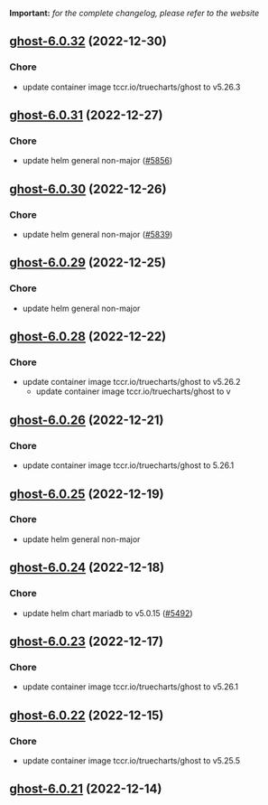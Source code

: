 **Important:**
*for the complete changelog, please refer to the website*




## [ghost-6.0.32](https://github.com/truecharts/charts/compare/ghost-6.0.31...ghost-6.0.32) (2022-12-30)

### Chore

- update container image tccr.io/truecharts/ghost to v5.26.3
  
  


## [ghost-6.0.31](https://github.com/truecharts/charts/compare/ghost-6.0.30...ghost-6.0.31) (2022-12-27)

### Chore

- update helm general non-major ([#5856](https://github.com/truecharts/charts/issues/5856))
  
  


## [ghost-6.0.30](https://github.com/truecharts/charts/compare/ghost-6.0.29...ghost-6.0.30) (2022-12-26)

### Chore

- update helm general non-major ([#5839](https://github.com/truecharts/charts/issues/5839))
  
  


## [ghost-6.0.29](https://github.com/truecharts/charts/compare/ghost-6.0.28...ghost-6.0.29) (2022-12-25)

### Chore

- update helm general non-major
  
  


## [ghost-6.0.28](https://github.com/truecharts/charts/compare/ghost-6.0.26...ghost-6.0.28) (2022-12-22)

### Chore

- update container image tccr.io/truecharts/ghost to v5.26.2
  - update container image tccr.io/truecharts/ghost to v
  
  


## [ghost-6.0.26](https://github.com/truecharts/charts/compare/ghost-6.0.25...ghost-6.0.26) (2022-12-21)

### Chore

- update container image tccr.io/truecharts/ghost to 5.26.1
  
  


## [ghost-6.0.25](https://github.com/truecharts/charts/compare/ghost-6.0.24...ghost-6.0.25) (2022-12-19)

### Chore

- update helm general non-major
  
  


## [ghost-6.0.24](https://github.com/truecharts/charts/compare/ghost-6.0.23...ghost-6.0.24) (2022-12-18)

### Chore

- update helm chart mariadb to v5.0.15 ([#5492](https://github.com/truecharts/charts/issues/5492))
  
  


## [ghost-6.0.23](https://github.com/truecharts/charts/compare/ghost-6.0.22...ghost-6.0.23) (2022-12-17)

### Chore

- update container image tccr.io/truecharts/ghost to v5.26.1
  
  


## [ghost-6.0.22](https://github.com/truecharts/charts/compare/ghost-6.0.21...ghost-6.0.22) (2022-12-15)

### Chore

- update container image tccr.io/truecharts/ghost to v5.25.5
  
  


## [ghost-6.0.21](https://github.com/truecharts/charts/compare/ghost-6.0.20...ghost-6.0.21) (2022-12-14)


